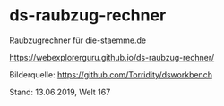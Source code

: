 # ds-raubzug-rechner
Raubzugrechner für die-staemme.de

https://webexplorerguru.github.io/ds-raubzug-rechner/

Bilderquelle: https://github.com/Torridity/dsworkbench

Stand: 13.06.2019, Welt 167
